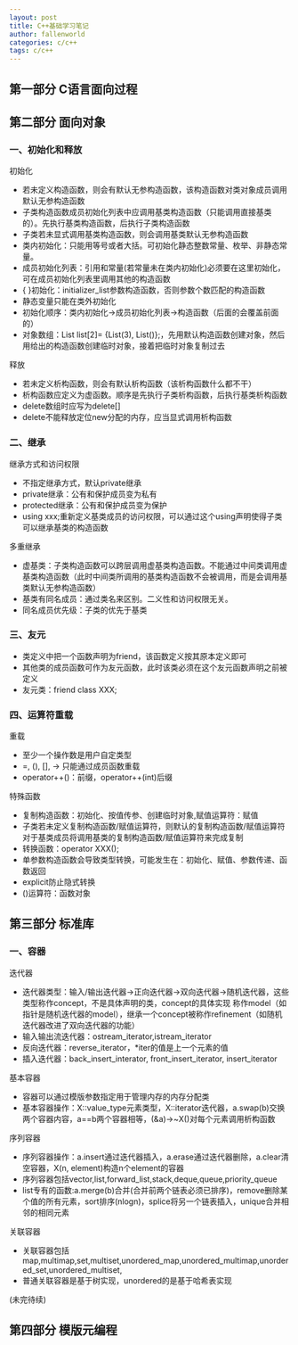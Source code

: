 ```yaml
---
layout: post
title: C++基础学习笔记
author: fallenworld
categories: c/c++
tags: c/c++
---
```




## 第一部分 C语言面向过程

## 第二部分 面向对象

### 一、初始化和释放

初始化

- 若未定义构造函数，则会有默认无参构造函数，该构造函数对类对象成员调用默认无参构造函数
- 子类构造函数成员初始化列表中应调用基类构造函数（只能调用直接基类的）。先执行基类构造函数，后执行子类构造函数
- 子类若未显式调用基类构造函数，则会调用基类默认无参构造函数
- 类内初始化：只能用等号或者大括。可初始化静态整数常量、枚举、非静态常量。
- 成员初始化列表：引用和常量(若常量未在类内初始化)必须要在这里初始化，可在成员初始化列表里调用其他的构造函数
- { }初始化：initializer_list参数构造函数，否则参数个数匹配的构造函数
- 静态变量只能在类外初始化
- 初始化顺序：类内初始化->成员初始化列表->构造函数（后面的会覆盖前面的）
- 对象数组：List list[2]= {List(3), List()};，先用默认构造函数创建对象，然后用给出的构造函数创建临时对象，接着把临时对象复制过去

释放

- 若未定义析构函数，则会有默认析构函数（该析构函数什么都不干）
- 析构函数应定义为虚函数。顺序是先执行子类析构函数，后执行基类析构函数
- delete数组时应写为delete[]
- delete不能释放定位new分配的内存，应当显式调用析构函数 

### 二、继承

继承方式和访问权限

- 不指定继承方式，默认private继承
- private继承：公有和保护成员变为私有
- protected继承：公有和保护成员变为保护
- using xxx;重新定义基类成员的访问权限，可以通过这个using声明使得子类可以继承基类的构造函数

多重继承

- 虚基类：子类构造函数可以跨层调用虚基类构造函数。不能通过中间类调用虚基类构造函数（此时中间类所调用的基类构造函数不会被调用，而是会调用基类默认无参构造函数）
- 基类有同名成员：通过类名来区别。二义性和访问权限无关。
- 同名成员优先级：子类的优先于基类

### 三、友元

- 类定义中把一个函数声明为friend，该函数定义按其原本定义即可
- 其他类的成员函数可作为友元函数，此时该类必须在这个友元函数声明之前被定义
- 友元类：friend class XXX;

### 四、运算符重载 ##

重载

- 至少一个操作数是用户自定类型
- =, (), [], -> 只能通过成员函数重载
- operator++()：前缀，operator++(int)后缀

特殊函数
  
- 复制构造函数：初始化、按值传参、创建临时对象,赋值运算符：赋值
- 子类若未定义复制构造函数/赋值运算符，则默认的复制构造函数/赋值运算符对于基类成员将调用基类的复制构造函数/赋值运算符来完成复制
- 转换函数：operator XXX();
- 单参数构造函数会导致类型转换，可能发生在：初始化、赋值、参数传递、函数返回
- explicit防止隐式转换
- ()运算符：函数对象 

## 第三部分 标准库

### 一、容器

迭代器

- 迭代器类型：输入/输出迭代器->正向迭代器->双向迭代器->随机迭代器，这些类型称作concept，不是具体声明的类，concept的具体实现 称作model（如指针是随机迭代器的model），继承一个concept被称作refinement（如随机迭代器改进了双向迭代器的功能）
- 输入输出流迭代器：ostream\_iterator,istream\_iterator
- 反向迭代器：reverse_iterator，*iter的值是上一个元素的值
- 插入迭代器：back\_insert\_interator, front\_insert\_iterator, insert_iterator

基本容器

- 容器可以通过模版参数指定用于管理内存的内存分配类
- 基本容器操作：X::value_type元素类型，X::iterator迭代器，a.swap(b)交换两个容器内容，a==b两个容器相等，(&a)->~X()对每个元素调用析构函数

序列容器

- 序列容器操作：a.insert通过迭代器插入，a.erase通过迭代器删除，a.clear清空容器，X(n, element)构造n个element的容器
- 序列容器包括vector,list,forward\_list,stack,deque,queue,priority_queue
- list专有的函数:a.merge(b)合并(合并前两个链表必须已排序)，remove删除某个值的所有元素，sort排序(nlogn)，splice将另一个链表插入，unique合并相邻的相同元素

关联容器

- 关联容器包括map,multimap,set,multiset,unordered\_map,unordered\_multimap,unordered\_set,unordered\_multiset,
- 普通关联容器是基于树实现，unordered的是基于哈希表实现

(未完待续)

## 第四部分 模版元编程
